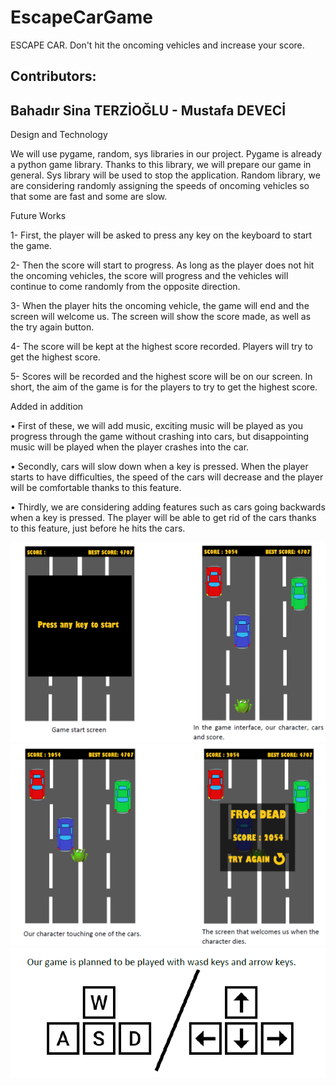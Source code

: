 # EscapeCarGame

ESCAPE CAR. Don't hit the oncoming vehicles and increase your score.

<h2>Contributors:</h2>
<h2>Bahadır Sina TERZİOĞLU - Mustafa DEVECİ</h2>
  


Design and Technology

We will use pygame, random, sys libraries in our project. Pygame is already a python game library.
Thanks to this library, we will prepare our game in general. Sys library will be used to stop the application.
Random library, we are considering randomly assigning the speeds of oncoming vehicles so that some are
fast and some are slow.


Future Works

1- First, the player will be asked to press any key on the keyboard to start the game.

2- Then the score will start to progress. As long as the player does not hit the oncoming vehicles, the
score will progress and the vehicles will continue to come randomly from the opposite direction.

3- When the player hits the oncoming vehicle, the game will end and the screen will welcome us. The
screen will show the score made, as well as the try again button.

4- The score will be kept at the highest score recorded. Players will try to get the highest score.

5- Scores will be recorded and the highest score will be on our screen. In short, the aim of the game is
for the players to try to get the highest score.

Added in addition

• First of these, we will add music, exciting music will be played as you progress through the game
without crashing into cars, but disappointing music will be played when the player crashes into the
car.

• Secondly, cars will slow down when a key is pressed. When the player starts to have difficulties, the
speed of the cars will decrease and the player will be comfortable thanks to this feature.

• Thirdly, we are considering adding features such as cars going backwards when a key is pressed. The
player will be able to get rid of the cars thanks to this feature, just before he hits the cars.

<p float="left">
  <img src = "Screen1.PNG">
  <img src = "Screen2.PNG">
  <img src = "Keys.PNG">
</p>





